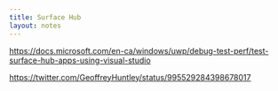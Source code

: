 ```yaml
---
title: Surface Hub
layout: notes
---
```


https://docs.microsoft.com/en-ca/windows/uwp/debug-test-perf/test-surface-hub-apps-using-visual-studio

https://twitter.com/GeoffreyHuntley/status/995529284398678017


